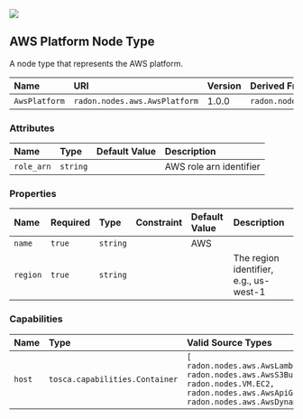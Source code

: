 ![](https://img.shields.io/badge/Status:-RELEASED-green)

## AWS Platform  Node Type

A node type that represents the AWS platform.

| Name | URI | Version | Derived From |
|:---- |:--- |:------- |:------------ |
| `AwsPlatform` | `radon.nodes.aws.AwsPlatform` | 1.0.0 | `radon.nodes.abstract.CloudPlatform` |

### Attributes

| Name | Type | Default Value | Description |
|:---- |:---- |:------------- |:----------- |
| `role_arn` | `string` |   | AWS role arn identifier |

### Properties

| Name | Required | Type | Constraint | Default Value | Description |
|:---- |:-------- |:---- |:---------- |:------------- |:----------- |
| `name` | `true` | `string` |  | AWS |  |
| `region` | `true` | `string` |  |  | The region identifier, e.g., us-west-1 |

### Capabilities

| Name | Type | Valid Source Types | Occurrences |
|:---- |:---- |:------------------ |:----------- |
| `host` | `tosca.capabilities.Container` | `[ radon.nodes.aws.AwsLambdaFunction, radon.nodes.aws.AwsS3Bucket, radon.nodes.VM.EC2, radon.nodes.aws.AwsApiGateway, radon.nodes.aws.AwsDynamoDBTable ]` | [1, UNBOUNDED] |
